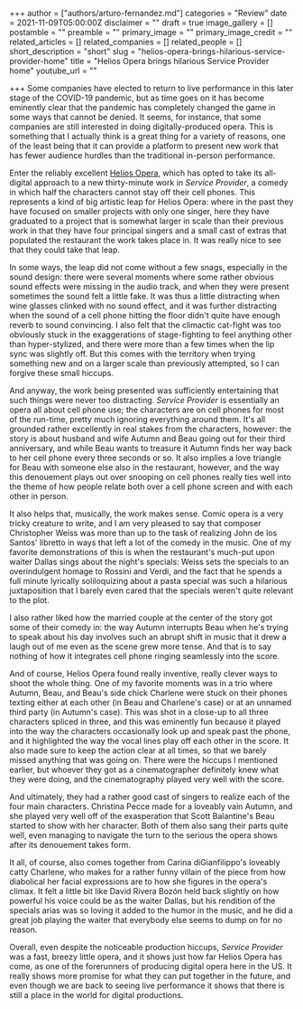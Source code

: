 +++
author = ["authors/arturo-fernandez.md"]
categories = "Review"
date = 2021-11-09T05:00:00Z
disclaimer = ""
draft = true
image_gallery = []
postamble = ""
preamble = ""
primary_image = ""
primary_image_credit = ""
related_articles = []
related_companies = []
related_people = []
short_description = "short"
slug = "helios-opera-brings-hilarious-service-provider-home"
title = "Helios Opera brings hilarious Service Provider home"
youtube_url = ""

+++
Some companies have elected to return to live performance in this later stage of the COVID-19 pandemic, but as time goes on it has become eminently clear that the pandemic has completely changed the game in some ways that cannot be denied. It seems, for instance, that some companies are still interested in doing digitally-produced opera. This is something that I actually think is a great thing for a variety of reasons, one of the least being that it can provide a platform to present new work that has fewer audience hurdles than the traditional in-person performance.

Enter the reliably excellent [Helios Opera](/scene/companies/helios-opera/), which has opted to take its all-digital approach to a new thirty-minute work in _Service Provider_, a comedy in which half the characters cannot stay off their cell phones. This represents a kind of big artistic leap for Helios Opera: where in the past they have focused on smaller projects with only one singer, here they have graduated to a project that is somewhat larger in scale than their previous work in that they have four principal singers and a small cast of extras that populated the restaurant the work takes place in. It was really nice to see that they could take that leap.

In some ways, the leap did not come without a few snags, especially in the sound design: there were several moments where some rather obvious sound effects were missing in the audio track, and when they were present sometimes the sound felt a little fake. It was thus a little distracting when wine glasses clinked with no sound effect, and it was further distracting when the sound of a cell phone hitting the floor didn't quite have enough reverb to sound convincing. I also felt that the climactic cat-fight was too obviously stuck in the exaggerations of stage-fighting to feel anything other than hyper-stylized, and there were more than a few times when the lip sync was slightly off. But this comes with the territory when trying something new and on a larger scale than previously attempted, so I can forgive these small hiccups.

And anyway, the work being presented was sufficiently entertaining that such things were never too distracting. _Service Provider_ is essentially an opera all about cell phone use; the characters are on cell phones for most of the run-time, pretty much ignoring everything around them. It's all grounded rather excellently in real stakes from the characters, however: the story is about husband and wife Autumn and Beau going out for their third anniversary, and while Beau wants to treasure it Autumn finds her way back to her cell phone every three seconds or so. It also implies a love triangle for Beau with someone else also in the restaurant, however, and the way this denouement plays out over snooping on cell phones really ties well into the theme of how people relate both over a cell phone screen and with each other in person.

It also helps that, musically, the work makes sense. Comic opera is a very tricky creature to write, and I am very pleased to say that composer Christopher Weiss was more than up to the task of realizing John de los Santos' libretto in ways that left a lot of the comedy in the music. One of my favorite demonstrations of this is when the restaurant's much-put upon waiter Dallas sings about the night's specials: Weiss sets the specials to an overindulgent homage to Rossini and Verdi, and the fact that he spends a full minute lyrically soliloquizing about a pasta special was such a hilarious juxtaposition that I barely even cared that the specials weren't quite relevant to the plot. 

I also rather liked how the married couple at the center of the story got some of their comedy in: the way Autumn interrupts Beau when he's trying to speak about his day involves such an abrupt shift in music that it drew a laugh out of me even as the scene grew more tense. And that is to say nothing of how it integrates cell phone ringing seamlessly into the score.

And of course, Helios Opera found really inventive, really clever ways to shoot the whole thing. One of my favorite moments was in a trio where Autumn, Beau, and Beau's side chick Charlene were stuck on their phones texting either at each other (in Beau and Charlene's case) or at an unnamed third party (in Autumn's case). This was shot in a close-up to all three characters spliced in three, and this was eminently fun because it played into the way the characters occasionally look up and speak past the phone, and it highlighted the way the vocal lines play off each other in the score. It also made sure to keep the action clear at all times, so that we barely missed anything that was going on. There were the hiccups I mentioned earlier, but whoever they got as a cinematographer definitely knew what they were doing, and the cinematography played very well with the score.

And ultimately, they had a rather good cast of singers to realize each of the four main characters. Christina Pecce made for a loveably vain Autumn, and she played very well off of the exasperation that Scott Balantine's Beau started to show with her character. Both of them also sang their parts quite well, even managing to navigate the turn to the serious the opera shows after its denouement takes form. 

It all, of course, also comes together from Carina diGianfilippo's loveably catty Charlene, who makes for a rather funny villain of the piece from how diabolical her facial expressions are to how she figures in the opera's climax. It felt a little bit like David Rivera Bozón held back slightly on how powerful his voice could be as the waiter Dallas, but his rendition of the specials arias was so loving it added to the humor in the music, and he did a great job playing the waiter that everybody else seems to dump on for no reason.

Overall, even despite the noticeable production hiccups, _Service Provider_ was a fast, breezy little opera, and it shows just how far Helios Opera has come, as one of the forerunners of producing digital opera here in the US. It really shows more promise for what they can put together in the future, and even though we are back to seeing live performance it shows that there is still a place in the world for digital productions.